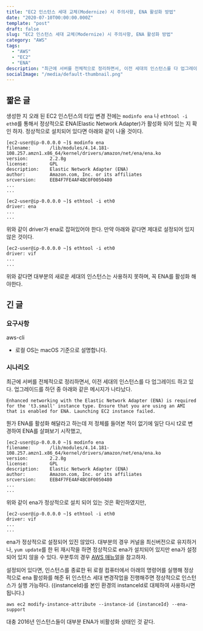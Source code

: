 ```yaml
---
title: "EC2 인스턴스 세대 교체(Modernize) 시 주의사항, ENA 활성화 방법"
date: "2020-07-10T00:00:00.000Z"
template: "post"
draft: false
slug: "EC2 인스턴스 세대 교체(Modernize) 시 주의사항, ENA 활성화 방법"
category: "AWS"
tags:
  - "AWS"
  - "EC2"
  - "ENA"
description: "최근에 서버를 전체적으로 정리하면서, 이전 세대의 인스턴스를 다 업그레이드 하고 있다. 업그레이드를 하던 중 아래와 같은 메시지가 나타났다. EC2, Modernize, ENA"
socialImage: "/media/default-thumbnail.png"
---
```


## 짧은 글

생성한 지 오래 된 EC2 인스턴스의 타입 변경 전에는 `modinfo ena` 나 `ethtool -i eth0`를 통해서 정상적으로 ENA(Elastic Network Adapter)가 활성화 되어 있는 지 확인 하자. 정상적으로 설치되어 있다면 아래와 같이 나올 것이다.

```
[ec2-user@ip-0.0.0.0 ~]$ modinfo ena
filename:       /lib/modules/4.14.181-108.257.amzn1.x86_64/kernel/drivers/amazon/net/ena/ena.ko
version:        2.2.8g
license:        GPL
description:    Elastic Network Adapter (ENA)
author:         Amazon.com, Inc. or its affiliates
srcversion:     EEB4F7FE4AF4BC0F0050480
...
...
```

```
[ec2-user@ip-0.0.0.0 ~]$ ethtool -i eth0
driver: ena
...
...
```

위와 같이 driver가 ena로 잡혀있어야 한다. 만약 아래와 같다면 제대로 설정되어 있지 않은 것이다. 

```
[ec2-user@ip-0.0.0.0 ~]$ ethtool -i eth0
driver: vif
...
...
```

위와 같다면 대부분의 새로운 세대의 인스턴스는 사용하지 못하며, 꼭 ENA를 활성화 해야한다. 

## 긴 글

### 요구사항

aws-cli 

- 로컬 OS는 macOS 기준으로 설명합니다.

### 시나리오

최근에 서버를 전체적으로 정리하면서, 이전 세대의 인스턴스를 다 업그레이드 하고 있다. 업그레이드를 하던 중 아래와 같은 메시지가 나타났다.

```
Enhanced networking with the Elastic Network Adapter (ENA) is required for the 't3.small' instance type. Ensure that you are using an AMI that is enabled for ENA. Launching EC2 instance failed.
```

뭔가 ENA를 활성화 해달라고 하는데 저 정체를 들어본 적이 없기에 일단 다시 t2로 변경하여 ENA를 살펴보기 시작했고, 

```
[ec2-user@ip-0.0.0.0 ~]$ modinfo ena
filename:       /lib/modules/4.14.181-108.257.amzn1.x86_64/kernel/drivers/amazon/net/ena/ena.ko
version:        2.2.8g
license:        GPL
description:    Elastic Network Adapter (ENA)
author:         Amazon.com, Inc. or its affiliates
srcversion:     EEB4F7FE4AF4BC0F0050480
...
...
```

위와 같이 ena가 정상적으로 설치 되어 있는 것은 확인하였지만, 

```
[ec2-user@ip-0.0.0.0 ~]$ ethtool -i eth0
driver: vif
...
...
```

ena가 정상적으로 설정되어 있진 않았다. 대부분의 경우 커널을 최신버전으로 유지하거나, `yum update`를 한 뒤 재시작을 하면 정상적으로 ena가 설치되어 있지만 ena가 설정되어 있지 않을 수 있다. 우분투의 경우 [AWS 매뉴얼](https://docs.aws.amazon.com/ko_kr/AWSEC2/latest/UserGuide/enhanced-networking-ena.html#enhanced-networking-ena-ubuntu)을 참고하자.

설정되어 있다면, 인스턴스를 종료한 뒤 로컬 컴퓨터에서 아래의 명령어를 실행해 정상적으로 ena 활성화를 해준 뒤 인스턴스 세대 변경작업을 진행해주면 정상적으로 인스턴스가 실행 가능하다. ({instanceId}를 본인 환경의 instanceId로 대체하여 사용하시면 됩니다.)

```shell
aws ec2 modify-instance-attribute --instance-id {instanceId} --ena-support
```

대충 2016년 인스턴스들이 대부분 ENA가 비활성화 상태인 것 같다.

